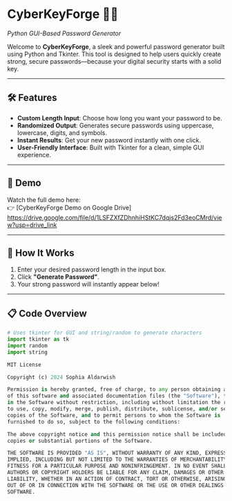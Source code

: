 # CyberKeyForge 🔐✨  
*Python GUI-Based Password Generator*

Welcome to **CyberKeyForge**, a sleek and powerful password generator built using Python and Tkinter. This tool is designed to help users quickly create strong, secure passwords—because your digital security starts with a solid key.

---

## 🛠️ Features

- **Custom Length Input**: Choose how long you want your password to be.
- **Randomized Output**: Generates secure passwords using uppercase, lowercase, digits, and symbols.
- **Instant Results**: Get your new password instantly with one click.
- **User-Friendly Interface**: Built with Tkinter for a clean, simple GUI experience.

---

## 🎥 Demo

Watch the full demo here:  
👉 [CyberKeyForge Demo on Google Drive] https://drive.google.com/file/d/1LSFZXfZDhnhiHStKC7dqjs2Fd3eoCMrd/view?usp=drive_link 

---

## 🧪 How It Works

1. Enter your desired password length in the input box.
2. Click **"Generate Password"**.
3. Your strong password will instantly appear below!

--- 

## 📋 Code Overview 

```python
# Uses tkinter for GUI and string/random to generate characters
import tkinter as tk
import random
import string

MIT License

Copyright (c) 2024 Sophia Aldarwish

Permission is hereby granted, free of charge, to any person obtaining a copy
of this software and associated documentation files (the "Software"), to deal
in the Software without restriction, including without limitation the rights
to use, copy, modify, merge, publish, distribute, sublicense, and/or sell
copies of the Software, and to permit persons to whom the Software is
furnished to do so, subject to the following conditions:

The above copyright notice and this permission notice shall be included in all
copies or substantial portions of the Software.

THE SOFTWARE IS PROVIDED "AS IS", WITHOUT WARRANTY OF ANY KIND, EXPRESS OR
IMPLIED, INCLUDING BUT NOT LIMITED TO THE WARRANTIES OF MERCHANTABILITY,
FITNESS FOR A PARTICULAR PURPOSE AND NONINFRINGEMENT. IN NO EVENT SHALL THE
AUTHORS OR COPYRIGHT HOLDERS BE LIABLE FOR ANY CLAIM, DAMAGES OR OTHER
LIABILITY, WHETHER IN AN ACTION OF CONTRACT, TORT OR OTHERWISE, ARISING FROM,
OUT OF OR IN CONNECTION WITH THE SOFTWARE OR THE USE OR OTHER DEALINGS IN THE
SOFTWARE.
